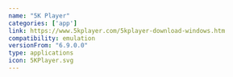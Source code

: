 ```yaml
---
name: "5K Player"
categories: ['app']
link: https://www.5kplayer.com/5kplayer-download-windows.htm
compatibility: emulation
versionFrom: "6.9.0.0"
type: applications
icon: 5KPlayer.svg
---
```


